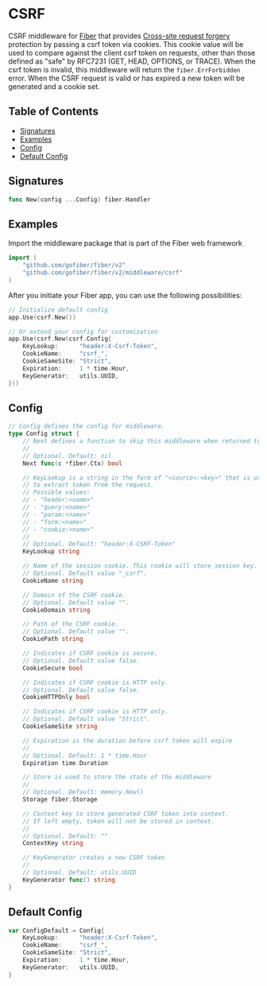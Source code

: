 # CSRF

CSRF middleware for [Fiber](https://github.com/gofiber/fiber) that provides [Cross-site request forgery](https://en.wikipedia.org/wiki/Cross-site_request_forgery) protection by passing a csrf token via cookies. This cookie value will be used to compare against the client csrf token on requests, other than those defined as "safe" by RFC7231 (GET, HEAD, OPTIONS, or TRACE). When the csrf token is invalid, this middleware will return the `fiber.ErrForbidden` error. When the CSRF request is valid or has expired a new token will be generated and a cookie set.

## Table of Contents

* [Signatures](csrf.md#signatures)
* [Examples](csrf.md#examples)
* [Config](csrf.md#config)
* [Default Config](csrf.md#default-config)

## Signatures

```go
func New(config ...Config) fiber.Handler
```

## Examples

Import the middleware package that is part of the Fiber web framework

```go
import (
    "github.com/gofiber/fiber/v2"
    "github.com/gofiber/fiber/v2/middleware/csrf"
)
```

After you initiate your Fiber app, you can use the following possibilities:

```go
// Initialize default config
app.Use(csrf.New())

// Or extend your config for customization
app.Use(csrf.New(csrf.Config{
    KeyLookup:      "header:X-Csrf-Token",
    CookieName:     "csrf_",
    CookieSameSite: "Strict",
    Expiration:     1 * time.Hour,
    KeyGenerator:   utils.UUID,
}))
```

## Config

```go
// Config defines the config for middleware.
type Config struct {
    // Next defines a function to skip this middleware when returned true.
    //
    // Optional. Default: nil
    Next func(c *fiber.Ctx) bool

    // KeyLookup is a string in the form of "<source>:<key>" that is used
    // to extract token from the request.
    // Possible values:
    // - "header:<name>"
    // - "query:<name>"
    // - "param:<name>"
    // - "form:<name>"
    // - "cookie:<name>"
    //
    // Optional. Default: "header:X-CSRF-Token"
    KeyLookup string

    // Name of the session cookie. This cookie will store session key.
    // Optional. Default value "_csrf".
    CookieName string

    // Domain of the CSRF cookie.
    // Optional. Default value "".
    CookieDomain string

    // Path of the CSRF cookie.
    // Optional. Default value "".
    CookiePath string

    // Indicates if CSRF cookie is secure.
    // Optional. Default value false.
    CookieSecure bool

    // Indicates if CSRF cookie is HTTP only.
    // Optional. Default value false.
    CookieHTTPOnly bool

    // Indicates if CSRF cookie is HTTP only.
    // Optional. Default value "Strict".
    CookieSameSite string

    // Expiration is the duration before csrf token will expire
    //
    // Optional. Default: 1 * time.Hour
    Expiration time.Duration

    // Store is used to store the state of the middleware
    //
    // Optional. Default: memory.New()
    Storage fiber.Storage

    // Context key to store generated CSRF token into context.
    // If left empty, token will not be stored in context.
    //
    // Optional. Default: ""
    ContextKey string

    // KeyGenerator creates a new CSRF token
    //
    // Optional. Default: utils.UUID
    KeyGenerator func() string
}
```

## Default Config

```go
var ConfigDefault = Config{
    KeyLookup:      "header:X-Csrf-Token",
    CookieName:     "csrf_",
    CookieSameSite: "Strict",
    Expiration:     1 * time.Hour,
    KeyGenerator:   utils.UUID,
}
```

